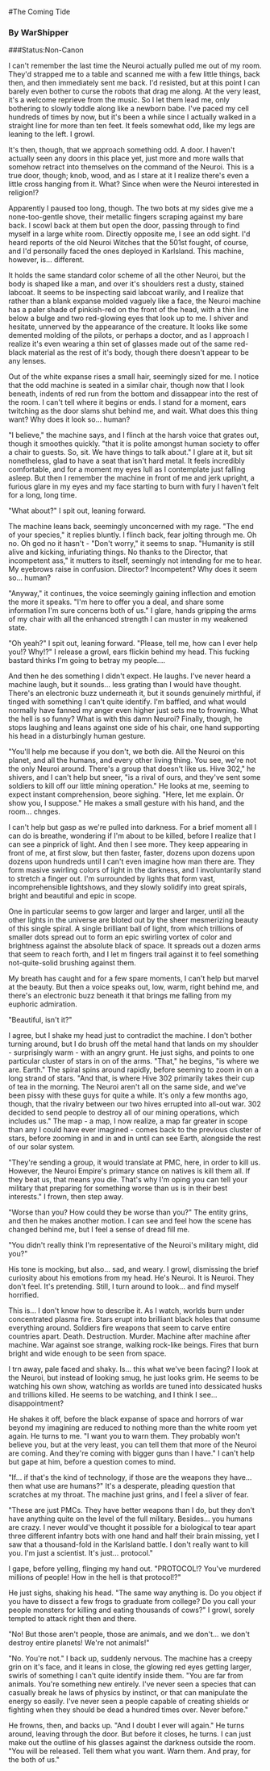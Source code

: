 #The Coming Tide

### By WarShipper
###Status:Non-Canon

I can't remember the last time the Neuroi actually pulled me out of my room. They'd strapped me to a table and scanned me with a few little things, back then, and then immediately sent me back. I'd resisted, but at this point I can barely even bother to curse the robots that drag me along. At the very least, it's a welcome reprieve from the music. So I let them lead me, only bothering to slowly toddle along like a newborn babe. I've paced my cell hundreds of times by now, but it's been a while since I actually walked in a straight line for more than ten feet. It feels somewhat odd, like my legs are leaning to the left. I growl.

It's then, though, that we approach something odd. A door. I haven't actually seen any doors in this place yet, just more and more walls that somehow retract into themselves on the command of the Neuroi. This is a true door, though; knob, wood, and as I stare at it I realize there's even a little cross hanging from it. What? Since when were the Neuroi interested in religion!?

Apparently I paused too long, though. The two bots at my sides give me a none-too-gentle shove, their metallic fingers scraping against my bare back. I scowl back at them but open the door, passing through to find myself in a large white room. Directly opposite me, I see an odd sight. I'd heard reports of the old Neuroi Witches that the 501st fought, of course, and I'd personally faced the ones deployed in Karlsland. This machine, however, is... different.

It holds the same standard color scheme of all the other Neuroi, but the body is shaped like a man, and over it's shoulders rest a dusty, stained labcoat. It seems to be inspecting said labcoat warily, and I realize that rather than a blank expanse molded vaguely like a face, the Neuroi machine has a paler shade of pinkish-red on the front of the head, with a thin line below a bulge and two red-glowing eyes that look up to me. I shiver and hesitate, unnerved by the appearance of the creature. It looks like some demented molding of the pilots, or perhaps a doctor, and as I approach I realize it's even wearing a thin set of glasses made out of the same red-black material as the rest of it's body, though there doesn't appear to be any lenses.

Out of the white expanse rises a small hair, seemingly sized for me. I notice that the odd machine is seated in a similar chair, though now that I look beneath, indents of red run from the bottom and dissappear into the rest of the room. I can't tell where it begins or ends. I stand for a moment, ears twitching as the door slams shut behind me, and wait. What does this thing want? Why does it look so... human?

"I believe," the machine says, and I flinch at the harsh voice that grates out, though it smoothes quickly. "that it is polite amongst human society to offer a chair to guests. So, sit. We have things to talk about." I glare at it, but sit nonetheless, glad to have a seat that isn't hard metal. It feels incredibly comfortable, and for a moment my eyes lull as I contemplate just falling asleep. But then I remember the machine in front of me and jerk upright, a furious glare in my eyes and my face starting to burn with fury I haven't felt for a long, long time.

"What about?" I spit out, leaning forward.

The machine leans back, seemingly unconcerned with my rage. "The end of your species," it replies bluntly. I flinch back, fear jolting through me. Oh no. Oh god no it hasn't - "Don't worry," it seems to snap. "Humanity is still alive and kicking, infuriating things. No thanks to the Director, that incompetent ass," it mutters to itself, seemingly not intending for me to hear. My eyebrows raise in confusion. Director? Incompetent? Why does it seem so... human?

"Anyway," it continues, the voice seemingly gaining inflection and emotion the more it speaks. "I'm here to offer you a deal, and share some information I'm sure concerns both of us." I glare, hands gripping the arms of my chair with all the enhanced strength I can muster in my weakened state.

"Oh yeah?" I spit out, leaning forward. "Please, tell me, how can I ever help you!? Why!?" I release a growl, ears flickin behind my head. This fucking bastard thinks I'm going to betray my people....

And then he des something I didn't expect. He laughs. I've never heard a machine laugh, but it sounds... less grating than I would have thought. There's an electronic buzz underneath it, but it sounds genuinely mirthful, if tinged with something I can't quite identify. I'm baffled, and what would normally have fanned my anger even higher just sets me to frowning. What the hell is so funny? What is with this damn Neuroi? Finally, though, he stops laughing and leans against one side of his chair, one hand supporting his head in a disturbingly human gesture.

"You'll help me because if you don't, we both die. All the Neuroi on this planet, and all the humans, and every other living thing. You see, we're not the only Neuroi around. There's a group that doesn't like us. Hive 302," he shivers, and I can't help but sneer, "is a rival of ours, and they've sent some soldiers to kill off our little mining operation." He looks at me, seeming to expect instant comprehension, beore sighing. "Here, let me explain. Or show you, I suppose." He makes a small gesture with his hand, and the room... chnges.

I can't help but gasp as we're pulled into darkness. For a brief moment all I can do is breathe, wondering if I'm about to be killed, before I realize that I can see a pinprick of light. And then I see more. They keep appearing in front of me, at first slow, but then faster, faster, dozens upon dozens upon dozens upon hundreds until I can't even imagine how man there are. They form masive swirling colors of light in the darkness, and I involuntarily stand to stretch a finger out. I'm surrounded by lights that form vast, incomprehensible lightshows, and they slowly solidify into great spirals, bright and beautiful and epic in scope.

One in particular seems to gow larger and larger and larger, until all the other lights in the universe are bloted out by the sheer mesmerizing beauty of this single spiral. A single brilliant ball of light, from which trillions of smaller dots spread out to form an epic swirling vortex of color and brightness against the absolute black of space. It spreads out a dozen arms that seem to reach forth, and I let m fingers trail against it to feel something not-quite-solid brushing against them.

My breath has caught and for a few spare moments, I can't help but marvel at the beauty. But then a voice speaks out, low, warm, right behind me, and there's an electronic buzz beneath it that brings me falling from my euphoric admiration.

"Beautiful, isn't it?"

I agree, but I shake my head just to contradict the machine. I don't bother turning around, but I do brush off the metal hand that lands on my shoulder - surprisingly warm - with an angry grunt. He just sighs, and points to one particular cluster of stars in on of the arms. "That," he begins, "is where we are. Earth." The spiral spins around rapidly, before seeming to zoom in on a long strand of stars. "And that, is where Hive 302 primarily takes their cup of tea in the morning. The Neuroi aren't all on the same side, and we've been pissy with these guys for quite a while. It's only a few months ago, though, that the rivalry between our two hives errupted into all-out war. 302 decided to send people to destroy all of our mining operations, which includes us." The map - a map, I now realize, a map far greater in scope than any I could have ever imagined - comes back to the previous cluster of stars, before zooming in and in and in until can see Earth, alongside the rest of our solar system.

"They're sending a group, it would translate at PMC, here, in order to kill us. However, the Neuroi Empire's primary stance on natives is kill them all. If they beat us, that means you die. That's why I'm oping you can tell your military that preparing for something worse than us is in their best interests." I frown, then step away.

"Worse than you? How could they be worse than you?" The entity grins, and then he makes another motion. I can see and feel how the scene has changed behind me, but I feel a sense of dread fill me.

"You didn't really think I'm representative of the Neuroi's military might, did you?"

His tone is mocking, but also... sad, and weary. I growl, dismissing the brief curiosity about his emotions from my head. He's Neuroi. It is Neuroi. They don't feel. It's pretending. Still, I turn around to look... and find myself horrified.

This is... I don't know how to describe it. As I watch, worlds burn under concentrated plasma fire. Stars erupt into brilliant black holes that consume everything around. Soldiers fire weapons that seem to carve entire countries apart. Death. Destruction. Murder. Machine after machine after machine. War against soe strange, walking rock-like beings. Fires that burn bright and wide enough to be seen from space.

I trn away, pale faced and shaky. Is... this what we've been facing? I look at the Neuroi, but instead of looking smug, he just looks grim. He seems to be watching his own show, watching as worlds are tuned into dessicated husks and trillions killed. He seems to be watching, and I think I see... disappointment?

He shakes it off, before the black expanse of space and horrors of war beyond my imagining are reduced to nothing more than the white room yet again. He turns to me. "I want you to warn them. They probably won't believe you, but at the very least, you can tell them that more of the Neuroi are coming. And they're coming with bigger guns than I have." I can't help but gape at him, before a question comes to mind.

"If... if that's the kind of technology, if those are the weapons they have... then what use are humans?" It's a desperate, pleading question that scratches at my throat. The machine just grins, and I feel a sliver of fear.

"These are just PMCs. They have better weapons than I do, but they don't have anything quite on the level of the full military. Besides... you humans are crazy. I never would've thought it possible for a biological to tear apart three different infantry bots with one hand and half their brain missing, yet I saw that a thousand-fold in the Karlsland battle. I don't really want to kill you. I'm just a scientist. It's just... protocol."

I gape, before yelling, flinging my hand out. "PROTOCOL!? You've murdered millions of people! How in the hell is that protocol!?"

He just sighs, shaking his head. "The same way anything is. Do you object if you have to dissect a few frogs to graduate from college? Do you call your people monsters for killing and eating thousands of cows?" I growl, sorely tempted to attack right then and there.

"No! But those aren't people, those are animals, and we don't... we don't destroy entire planets! We're not animals!"

"No. You're not." I back up, suddenly nervous. The machine has a creepy grin on it's face, and it leans in close, the glowing red eyes getting larger, swirls of something I can't quite identify inside them. "You are far from animals. You're something new entirely. I've never seen a species that can casually break he laws of physics by instinct, or that can manipulate the energy so easily. I've never seen a people capable of creating shields or fighting when they should be dead a hundred times over. Never before."

He frowns, then, and backs up. "And I doubt I ever will again." He turns around, leaving through the door. But before it closes, he turns. I can just make out the outline of his glasses against the darkness outside the room. "You will be released. Tell them what you want. Warn them. And pray, for the both of us." 
